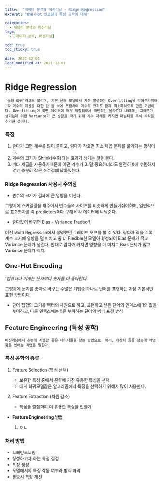 ```yaml
---
title:  "데이터 분석과 머신러닝 - Ridge Regression"
excerpt: "One-Hot 인코딩과 특성 공학에 대해"

categories:
  - 데이터 분석과 머신러닝
tags:
  - [데이터 분석, 머신러닝]

toc: true
toc_sticky: true
 
date: 2021-12-01
last_modified_at: 2021-12-01
---
```


# Ridge Regression
    '능형 회귀'라고도 불리며, 기본 선형 모델에서 자주 발생하는 Overfitting을 막아주기위해 '각 계수의 제곱을 더한 값'을 식에 포함하여 계수의 크기도 함께 최소화하도록 만든 기법이다. Overfitting이 되면 데이터에 매우 적합되어서 극단적인 올라갔다 내려하는 그래프가 생기는데 이런 Variance가 큰 상황을 막기 위해 계수 자체를 커지면 패널티를 주식 수식을 추가한 것이다.

### 특징
1. 람다가 크면 계수를 많이 줄이고, 람다가 작으면 최소 제곱 문제를 풀게되는 형식이다.
2. 계수의 크기가 Shrink(수축)되는 효과가 생기는 것을 볼다.
3. 베타 제곱을 사용하기때문에 어떤 계수가 3. 덜 중요하더라도 완전히 0에 수렴하지 않고 충분히 작은 소수점에 남아있는다.

### Ridge Regression 사용시 주의점

- 변수의 크기가 결과에 큰 영향을 미친다.

그렇기에 스케일링을 해주어서 변수들의 사이즈를 비슷하게 만들어줘야하며, 일반적으로 표준편차를 각 predictors마다 구해서 각 데이터에 나눠준다.

- 람다값이 바뀌면 Bias - Variance Tradeoff

이전 Multi Regression에서 설명했던 트레이드 오프를 볼 수 있다. 람다가 작을 수록 계수 크기에 영향을 덜 미치고 좀 더 Flexible한 모델이 형성되어 Bias 문제가 적고 Variance 문제가 생긴다. 반대로 람다가 커지면 영향을 더 미치고 Bias 문제가 많고 Variance 문제가 적다.

## One-Hot Encoding

*'컴퓨터나 기계는 문자보다 숫자를 더 좋아한다.'*

그렇기에 문자를 숫자로 바꾸는 수많은 기법중 하나로 단어를 표현하는 가장 기본적인 표현 방법이다.
- 단어 집합의 크기를 벡터의 차원으로 하고, 표현하고 싶은 단어의 인덱스에 1의 값을 부여하고, 다른 인덱스에는 0을 부여하는 단어의 벡터 표현 방식


## Feature Engineering (특성 공학)

    머신러닝에서 훈련에 사용할 좋은 데이터들을 찾는 방법으로, 에러, 이상치 등등 성능에 악영향을 없애는 작업을 말한다.

### 특성 공학의 종류

1. Feature Selection (특성 선택)
    - 보유한 특성 중에서 훈련에 가장 유용한 특성을 선택
    - 대게 회귀모델같은 알고리즘에서 특징을 선택하기 위해서 많이 사용한다.

2. Feature Extraction (차원 감소)
    - 특성을 결합하여 더 유용한 특성을 만들기

- **Feature Engineering 방법**
    
    1. ㅇㄴ

### 처리 방법

- 브레인스토밍
- 생성하고자 하는 특징 결정
- 특징 생성
- 모델에서의 특징 작동 여부와 방식 파악
- 필요시 특징 개선
